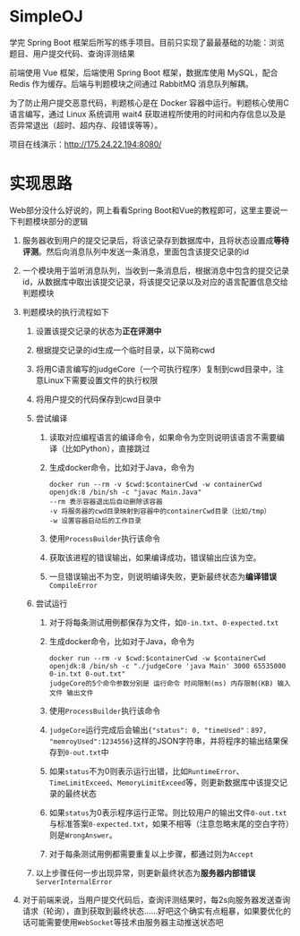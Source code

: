 # SimpleOJ
学完 Spring Boot 框架后所写的练手项目。目前只实现了最最基础的功能：浏览题目、用户提交代码、查询评测结果

前端使用 Vue 框架，后端使用 Spring Boot 框架，数据库使用 MySQL，配合 Redis 作为缓存。后端与判题模块之间通过 RabbitMQ 消息队列解耦。

为了防止用户提交恶意代码，判题核心是在 Docker 容器中运行。判题核心使用C语言编写，通过 Linux 系统调用 wait4 获取进程所使用的时间和内存信息以及是否异常退出（超时、超内存、段错误等等）。

项目在线演示：http://175.24.22.194:8080/

# 实现思路
Web部分没什么好说的，网上看看Spring Boot和Vue的教程即可，这里主要说一下判题模块部分的逻辑

1. 服务器收到用户的提交记录后，将该记录存到数据库中，且将状态设置成**等待评测**。然后向消息队列中发送一条消息，里面包含该提交记录的id

2. 一个模块用于监听消息队列，当收到一条消息后，根据消息中包含的提交记录id，从数据库中取出该提交记录，将该提交记录以及对应的语言配置信息交给判题模块

3. 判题模块的执行流程如下

   1. 设置该提交记录的状态为**正在评测中**

   2. 根据提交记录的id生成一个临时目录，以下简称cwd

   3. 将用C语言编写的judgeCore（一个可执行程序）复制到cwd目录中，注意Linux下需要设置文件的执行权限

   4. 将用户提交的代码保存到cwd目录中

   5. 尝试编译

      1. 读取对应编程语言的编译命令，如果命令为空则说明该语言不需要编译（比如Python），直接跳过

      2. 生成docker命令，比如对于Java，命令为

         ```
         docker run --rm -v $cwd:$containerCwd -w containerCwd openjdk:8 /bin/sh -c "javac Main.Java"
         --rm 表示容器退出后自动删除该容器
         -v 将服务器的cwd目录映射到容器中的containerCwd目录（比如/tmp）
         -w 设置容器启动后的工作目录
         ```

      3. 使用`ProcessBuilder`执行该命令

      4. 获取该进程的错误输出，如果编译成功，错误输出应该为空。

      5. 一旦错误输出不为空，则说明编译失败，更新最终状态为**编译错误**`CompileError`

   6. 尝试运行

      1. 对于将每条测试用例都保存为文件，如`0-in.txt`、`0-expected.txt`

      2. 生成docker命令，比如对于Java，命令为

         ```
         docker run --rm -v $cwd:$containerCwd -w $containerCwd openjdk:8 /bin/sh -c "./judgeCore 'java Main' 3000 65535000 0-in.txt 0-out.txt"
         judgeCore的5个命令参数分别是 运行命令 时间限制(ms) 内存限制(KB) 输入文件 输出文件
         ```

      3. 使用`ProcessBuilder`执行该命令
      4. `judgeCore`运行完成后会输出`{"status": 0, "timeUsed"：897, "memroyUsed":1234556}`这样的JSON字符串，并将程序的输出结果保存到`0-out.txt`中
      5. 如果`status`不为0则表示运行出错，比如`RuntimeError`、`TimeLimitExceed`、`MemoryLimitExceed`等，则更新数据库中该提交记录的最终状态
      6. 如果`status`为0表示程序运行正常。则比较用户的输出文件`0-out.txt`与标准答案`0-expected.txt`，如果不相等（注意忽略末尾的空白字符）则是`WrongAnswer`。
      7. 对于每条测试用例都需要重复以上步骤，都通过则为`Accept`

   7. 以上步骤任何一步出现异常，则更新最终状态为**服务器内部错误**`ServerInternalError`

4. 对于前端来说，当用户提交代码后，查询评测结果时，每2s向服务器发送查询请求（轮询），直到获取到最终状态......好吧这个确实有点粗暴，如果要优化的话可能需要使用`WebSocket`等技术由服务器主动推送状态吧


